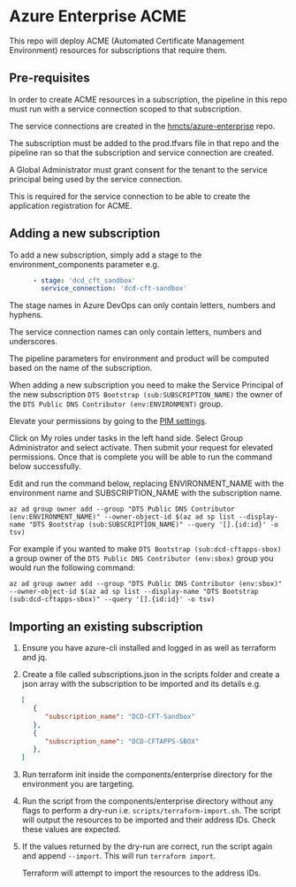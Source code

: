 # Azure Enterprise ACME

This repo will deploy ACME (Automated Certificate Management Environment) resources for subscriptions that require them.

## Pre-requisites

In order to create ACME resources in a subscription, the pipeline in this repo must run with a service connection scoped to that subscription. 

The service connections are created in the [hmcts/azure-enterprise](https://github.com/hmcts/azure-enterprise) repo.

The subscription must be added to the prod.tfvars file in that repo and the pipeline ran so that the subscription and service connection are created.

A Global Administrator must grant consent for the tenant to the service principal being used by the service connection.

This is required for the service connection to be able to create the application registration for ACME.

## Adding a new subscription

To add a new subscription, simply add a stage to the environment_components parameter e.g.

```yaml
      - stage: 'dcd_cft_sandbox'
        service_connection: 'dcd-cft-sandbox'
```

The stage names in Azure DevOps can only contain letters, numbers and hyphens. 

The service connection names can only contain letters, numbers and underscores.

The pipeline parameters for environment and product will be computed based on the name of the subscription.

When adding a new subscription you need to make the Service Principal of the new subscription `DTS Bootstrap (sub:SUBSCRIPTION_NAME)` the owner of the `DTS Public DNS Contributor (env:ENVIRONMENT)` group.

Elevate your permissions by going to the [PIM settings](https://portal.azure.com/#blade/Microsoft_Azure_PIMCommon/CommonMenuBlade/quickStart).

Click on My roles under tasks in the left hand side. Select Group Administrator and select activate. Then submit your request for elevated permissions. Once that is complete you will be able to run the command below successfully. 

Edit and run the command below, replacing ENVIRONMENT_NAME with the environment name and SUBSCRIPTION_NAME with the subscription name.

```shell
az ad group owner add --group "DTS Public DNS Contributor (env:ENVIRONMENT_NAME)" --owner-object-id $(az ad sp list --display-name "DTS Bootstrap (sub:SUBSCRIPTION_NAME)" --query '[].{id:id}' -o tsv)
```

For example if you wanted to make `DTS Bootstrap (sub:dcd-cftapps-sbox)` a group owner of the `DTS Public DNS Contributor (env:sbox)` group you would run the following command:

```shell
az ad group owner add --group "DTS Public DNS Contributor (env:sbox)" --owner-object-id $(az ad sp list --display-name "DTS Bootstrap (sub:dcd-cftapps-sbox)" --query '[].{id:id}' -o tsv)
```

## Importing an existing subscription

1. Ensure you have azure-cli installed and logged in as well as terraform and jq.

2. Create a file called subscriptions.json in the scripts folder and create a json array with the subscription to be imported and its details e.g.

```json
   [
      {
         "subscription_name": "DCD-CFT-Sandbox"
      },
      {
         "subscription_name": "DCD-CFTAPPS-SBOX"
      },
   ]
```

3. Run terraform init inside the components/enterprise directory for the environment you are targeting.

4. Run the script from the components/enterprise directory without any flags to perform a dry-run i.e. `scripts/terraform-import.sh`. The script will output the resources to be imported and their address IDs. Check these values are expected.

5. If the values returned by the dry-run are correct, run the script again and append `--import`. This will run `terraform import`.

   Terraform will attempt to import the resources to the address IDs.
